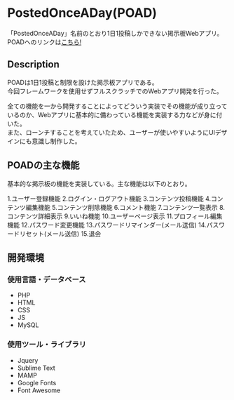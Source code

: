 PostedOnceADay(POAD)
===============
「PostedOnceADay」名前のとおり1日1投稿しかできない掲示板Webアプリ。  
POADへのリンクは<a href="https://poad.kanasann.com">こちら!</a>

## Description
POADは1日1投稿と制限を設けた掲示板アプリである。  
今回フレームワークを使用せずフルスクラッチでのWebアプリ開発を行った。  

全ての機能を一から開発することによってどういう実装でその機能が成り立っているのか、Webアプリに基本的に備わっている機能を実装する力などが身に付いた。  
また、ローンチすることを考えていたため、ユーザーが使いやすいようにUIデザインにも意識し制作した。  


## POADの主な機能
基本的な掲示板の機能を実装している。主な機能は以下のとおり。

1.ユーザー登録機能
2.ログイン・ログアウト機能
3.コンテンツ投稿機能
4.コンテンツ編集機能
5.コンテンツ削除機能
6.コメント機能
7.コンテンツ一覧表示
8.コンテンツ詳細表示
9.いいね機能
10.ユーザーページ表示
11.プロフィール編集機能
12.パスワード変更機能
13.パスワードリマインダー(メール送信)
14.パスワードリセット(メール送信)
15.退会

## 開発環境
### 使用言語・データベース
* PHP
* HTML
* CSS
* JS
* MySQL

### 使用ツール・ライブラリ
* Jquery
* Sublime Text
* MAMP
* Google Fonts
* Font Awesome

